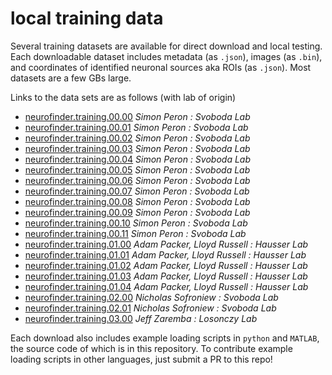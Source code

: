 # local training data

Several training datasets are available for direct download and local testing. Each downloadable dataset includes metadata (as `.json`), images (as `.bin`), and coordinates of identified neuronal sources aka ROIs (as `.json`). Most datasets are a few GBs large.

Links to the data sets are as follows (with lab of origin)

- [neurofinder.training.00.00]() *Simon Peron : Svoboda Lab*
- [neurofinder.training.00.01](https://s3.amazonaws.com/neuro.datasets/challenges/neurofinder/00.01/neurofinder.training.00.01.zip) *Simon Peron : Svoboda Lab*
- [neurofinder.training.00.02]() *Simon Peron : Svoboda Lab*
- [neurofinder.training.00.03]() *Simon Peron : Svoboda Lab*
- [neurofinder.training.00.04]() *Simon Peron : Svoboda Lab*
- [neurofinder.training.00.05]() *Simon Peron : Svoboda Lab*
- [neurofinder.training.00.06]() *Simon Peron : Svoboda Lab*
- [neurofinder.training.00.07]() *Simon Peron : Svoboda Lab*
- [neurofinder.training.00.08]() *Simon Peron : Svoboda Lab*
- [neurofinder.training.00.09]() *Simon Peron : Svoboda Lab*
- [neurofinder.training.00.10]() *Simon Peron : Svoboda Lab*
- [neurofinder.training.00.11]() *Simon Peron : Svoboda Lab*
- [neurofinder.training.01.00]() *Adam Packer, Lloyd Russell : Hausser Lab*
- [neurofinder.training.01.01]() *Adam Packer, Lloyd Russell : Hausser Lab*
- [neurofinder.training.01.02]() *Adam Packer, Lloyd Russell : Hausser Lab*
- [neurofinder.training.01.03]() *Adam Packer, Lloyd Russell : Hausser Lab*
- [neurofinder.training.01.04]() *Adam Packer, Lloyd Russell : Hausser Lab*
- [neurofinder.training.02.00]() *Nicholas Sofroniew : Svoboda Lab*
- [neurofinder.training.02.01]() *Nicholas Sofroniew : Svoboda Lab*
- [neurofinder.training.03.00]() *Jeff Zaremba : Losonczy Lab*

Each download also includes example loading scripts in `python` and `MATLAB`, the source code of which is in this repository. To contribute example loading scripts in other languages, just submit a PR to this repo!

